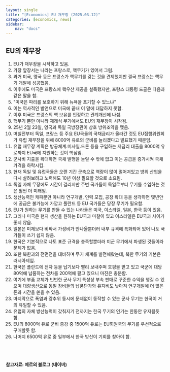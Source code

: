 ```yaml
---
layout: single
title: "[Economics] EU 재무장 (2025.03.12)"
categories: [economics, news]
sidebar:
    nav: "docs"
---
```


## EU의 재무장
1. EU가 재무장을 시작하고 있음.
1. 가장 앞장서는 나라는 프랑스로, 핵무기가 있어서 그럼.
1. 과거 미국, 영국 등은 프랑스가 핵무기를 갖는 것을 견제했지만 결국 프랑스는 핵무기 개발에 성공했음.
1. 이후에도 미국은 프랑스에 핵우산 제공을 설득했지만, 프랑스 대통령 드골은 다음과 같은 말을 함.
1. "미국은 파리를 보호하기 위해 뉴욕을 포기할 수 있느냐"
1. 이는 역사적인 발언으로 미국에 끝내 이 말에 대답하지 못함.
1. 이후 미국은 프랑스의 핵 보유를 인정하고 관계개선에 나섬.
1. 핵무기 뿐만 아니라 재래식 무기에서도 EU의 재무장이 시작됨.
1. 25년 2월 23일, 영국과 독일 국방장관이 상호 방위조약을 맺음.
1. 며칠전부터 독일, 프랑스 등 주요 EU국들의 국채금리가 올라간 것도 EU집행위원회가 유럽 재무장을 위해 8000억 유로의 군비를 늘리겠다고 발표했기 때문임.
1. 유럽 재무장 계획은 방공체계.미사일.드론 등을 구입하는 저금리 대출을 8000억 유로까지 EU국에 지원하는 것이 핵심임.
1. 군사비 지출을 확대하면 국채 발행을 늘릴 수 밖에 없고 이는 공급을 증가시켜 국채 가격을 하락시킴.
1. 현재 독일 및 유럽국들은 오랜 기간 군축으로 역량이 많이 떨어져있고 방위 산업을 다시 살려보려고 노력해도 10년 이상 필요할 것으로 소요됨.
1. 독일 자체 무장에도 시간이 걸리지만 주변 국가들이 독일로부터 무기를 수입하는 것은 훨씬 더 미래임.
1. 생산능력인 캐파뿐만 아니라 연구개발, 인력 모집, 공장 확대 등을 생각하면 몇년안에 공급은 불가능에 가깝고 폴란드 등 EU 국가들은 당장 무기가 필요함.
1. EU가 원하는 무기를 만들 수 있는 나라들은 미국, 이스라엘, 일본, 한국 등이 있음.
1. 그러나 미국은 현지 생산을 원하는 EU국과 마찰이 있고 이스라엘은 EU국과 사이가 좋지 않음.
1. 일본은 미제보다 비싸서 가성비가 안나올뿐더러 내부 규격에 특화되어 있어 나토 국가들이 쓰기 쉽지 않음.
1. 한국은 기본적으로 나토 표준 규격을 충족할뿐더러 미군 무기에서 파생된 것들이라 문제가 없음.
1. 또한 북한과의 전면전을 대비하며 무기 체계를 발전해왔는데, 북한 무기의 기본은 러시아제임.
1. 한국은 폴란드에 전차 등을 납기보다 빨리 보내주며 호평을 받고 있고 국군에 대당 80억에 납품하는 전차를 200억에 팔고 있으니 마진은 충분함.
1. 여기에 부품 교체가 빈번한 군사 무기 특성상 부속 판매로 꾸준한 수익을 챙길 수 있으며 대량생산으로 동일 장비들의 납품단가와 유지비도 낮아져 연구개발에 더 많은 돈과 시간을 쏟을 수 있음.
1. 마지막으로 폭염과 강추위 동시에 문제없이 동작할 수 있는 군사 무기는 한국이 거의 유일할 수 있음.
1. 유럽의 자체 방산능력이 갖춰지기 전까지는 한국 무기의 인기는 한동안 유지될듯 함.
1. EU의 8000억 유로 군비 증강 중 1500억 유로는 EU회원국의 무기를 우선적으로 구매할듯 함.
1. 나머지 6500억 유로 중 일부에서 한국 방산이 기회를 찾아야 함.




<br/>
<br/>

#### 참고자료: 메르의 블로그 (네이버) 